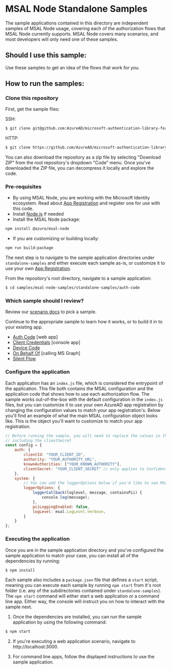 # MSAL Node Standalone Samples

The sample applications contained in this directory are independent samples of MSAL Node usage, covering each of the authorization flows that MSAL Node currently supports. MSAL Node covers many scenarios, and most developers will only need one of these samples.

## Should I use this sample:

Use these samples to get an idea of the flows that work for you.

## How to run the samples:

### Clone this repository

First, get the sample files:

SSH:

```bash
$ git clone git@github.com:AzureAD/microsoft-authentication-library-for-js.git
```

HTTP:

```bash
$ git clone https://github.com/AzureAD/microsoft-authentication-library-for-js.git
```

You can also download the repository as a zip file by selecting "Download ZIP" from the root repository's dropdown "Code" menu. Once you've downloaded the ZIP file, you can decompress it locally and explore the code.

### Pre-requisites
- By using MSAL Node, you are working with the Microsoft Identity ecosystem.  Read about [App Registration](https://docs.microsoft.com/en-us/graph/auth-register-app-v2) and register one for use with this code.
- Install [Node.js](https://nodejs.org/en/) if needed
- Install the MSAL Node package:  
```bash
npm install @azure/msal-node
```
- If you are customizing or building locally:
```bash
npm run build:package
```

The next step is to navigate to the sample application directories under `standalone-samples` and either execute each sample as-is, or customize it to use your own [App Registration](https://docs.microsoft.com/en-us/graph/auth-register-app-v2).

From the repository's root directory, navigate to a sample application:

```bash
$ cd samples/msal-node-samples/standalone-samples/auth-code
```

### Which sample should I review?

Review our [scenario docs](https://docs.microsoft.com/en-us/azure/active-directory/develop/authentication-flows-app-scenarios) to pick a sample. 

Continue to the appropriate sample to learn how it works, or to build it in to your existing app.

- [Auth Code](auth-code/readme.md)  [web app]
- [Client Credentials](client-credentials/readme.md) [console app]
- [Device Code](device-code/readme.md)
- [On Behalf Of](on-behalf-of/web-app/readme.md) [calling MS Graph]
- [Silent Flow](silent-flow/readme.md)

### Configure the application

Each application has an `index.js` file, which is considered the entrypoint of the application. This file both contains the MSAL configuration and the application code that shows how to use each authorization flow. The sample works out-of-the-box with the default configuration in the `index.js` files, but you can customize it to use your own AzureAD app registration by changing the configuration values to match your app registration's. Below you'll find an example of what the main MSAL configuration object looks like. This is the object you'll want to customize to match your app registration.

```javascript
// Before running the sample, you will need to replace the values in the config, 
// including the clientSecret
const config = {
    auth: {
        clientId: "YOUR_CLIENT_ID",
        authority: "YOUR_AUTHORITY_URL",
        knownAuthorities: ["YOUR_KNOWN_AUTHORITY"],
        clientSecret: "YOUR_CLIENT_SECRET" // only applies to Confidential Client applications, such as desktop and backend web applications
    },
    system: {
        // You can add the loggerOptions below if you'd like to see MSAL's debug logs during execution.
        loggerOptions: {
            loggerCallback(loglevel, message, containsPii) {
                console.log(message);
            },
            piiLoggingEnabled: false,
            logLevel: msal.LogLevel.Verbose,
        }
    }
};
```


### Executing the application

Once you are in the sample application directory and you've configured the sample application to match your case, you can install all of the dependencies by running:

```bash
$ npm install
```

Each sample also includes a `package.json` file that defines a `start` script, meaning you can execute each sample by running `npm start` from it's root folder (i.e. any of the subdirectories contained under `standalone-samples`). The `npm start` command will either start a web application or a command line app. Either way, the console will instruct you on how to interact with the sample next.

1. Once the dependencies are installed, you can run the sample application by using the following command:

```bash
$ npm start
```

2. If you're executing a web application scenario, navigate to http://localhost:3000.

3. For command line apps, follow the displayed instructions to use the sample application.

